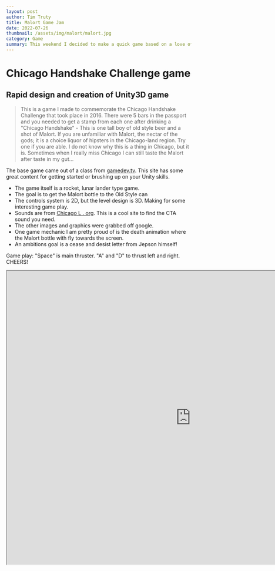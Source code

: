 ```yaml
---
layout: post
author: Tim Truty
title: Malort Game Jam
date: 2022-07-26
thumbnail: /assets/img/malort/malort.jpg
category: Game
summary: This weekend I decided to make a quick game based on a love of mine- Malort!
---
```


#  Chicago Handshake Challenge game
## Rapid design and creation of Unity3D game
> This is a game I made to commemorate the Chicago Handshake Challenge that took place in 2016. There were 5 bars in the passport and you needed to get a stamp from each one after drinking a "Chicago Handshake" - This is one tall boy of old style beer and a shot of Malort. If you are unfamiliar with Malort, the nectar of the gods; it is a choice liquor of hipsters in the Chicago-land region. Try one if you are able. I do not know why this is a thing in Chicago, but it is. Sometimes when I really miss Chicago I can still taste the Malort after taste in my gut...

The base game came out of a class from [gamedev.tv](https://www.gamedev.tv/p/complete-c-unity-game-developer-3d-online-course-2020/). This site has some great content for getting started or brushing up on your Unity skills.

 - The game itself is a rocket, lunar lander type game.
 - The goal is to get the Malort bottle to the Old Style can
 - The controls system is 2D, but the level design is 3D. Making for some interesting game play.
 - Sounds are from [Chicago L . org](https://www.chicago-l.org/multimedia/sounds/). This is a cool site to find the CTA sound you need.
 - The other images and graphics were grabbed off google.
 - One game mechanic I am pretty proud of is the death animation where the Malort bottle with fly towards the screen.
 - An ambitions goal is a cease and desist letter from Jepson himself!

Game play:  "Space" is main thruster. "A" and "D" to thrust left and right. CHEERS!

 <!-- blank line -->
  <iframe src="https://ttruty.github.io/malortgame" frameborder="1" allowfullscreen="true" width="1000" height="800"> </iframe>
<!-- blank line -->
